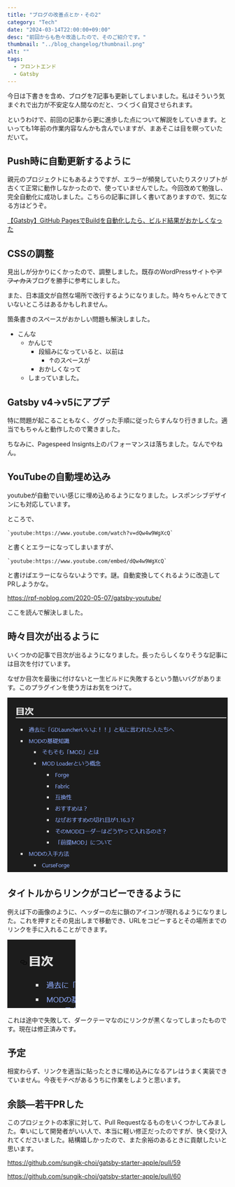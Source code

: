 ```yaml
---
title: "ブログの改善点とか・その2"
category: "Tech"
date: "2024-03-14T22:00:00+09:00"
desc: "前回からも色々改造したので、そのご紹介です。"
thumbnail: "../blog_changelog/thumbnail.png"
alt: ""
tags: 
  - フロントエンド
  - Gatsby
---
```


今日は下書きを含め、ブログを7記事も更新してしまいました。私はそういう気まぐれで出力が不安定な人間なのだと、つくづく自覚させられます。

というわけで、前回の記事から更に進歩した点について解説をしていきます。といっても1年前の作業内容なんかも含んでいますが、まあそこは目を瞑っていただいて。

## Push時に自動更新するように

親元のプロジェクトにもあるようですが、エラーが頻発していたりスクリプトが古くて正常に動作しなかったので、使っていませんでした。今回改めて勉強し、完全自動化に成功しました。こちらの記事に詳しく書いてありますので、気になる方はどうぞ。

[【Gatsby】GitHub PagesでBuildを自動化したら、ビルド結果がおかしくなった](../auto_gatsby_build/)

## CSSの調整

見出しが分かりにくかったので、調整しました。既存のWordPressサイトや~~アフィカス~~ブログを勝手に参考にしました。

また、日本語文が自然な場所で改行するようになりました。時々ちゃんとできていないところはあるかもしれません。

箇条書きのスペースがおかしい問題も解決しました。

- こんな
  - かんじで
    - 段組みになっていると、以前は
      - ↑のスペースが
    - おかしくなって
  - しまっていました。

## Gatsby v4→v5にアプデ

特に問題が起こることもなく、ググった手順に従ったらすんなり行きました。適当でもちゃんと動作したので驚きました。

ちなみに、Pagespeed Insignts上のパフォーマンスは落ちました。なんでやねん。

## YouTubeの自動埋め込み

youtubeが自動でいい感じに埋め込めるようになりました。レスポンシブデザインにも対応しています。

ところで、

```
`youtube:https://www.youtube.com/watch?v=dQw4w9WgXcQ`
```

と書くとエラーになってしまいますが、

```
`youtube:https://www.youtube.com/embed/dQw4w9WgXcQ`
```

と書けばエラーにならないようです。謎。自動変換してくれるように改造してPRしようかな。

https://rpf-noblog.com/2020-05-07/gatsby-youtube/

ここを読んで解決しました。

## 時々目次が出るように

いくつかの記事で目次が出るようになりました。長ったらしくなりそうな記事には目次を付けています。

なぜか目次を最後に付けないと一生ビルドに失敗するという酷いバグがあります。このプラグインを使う方はお気をつけて。

![マイクラの記事の目次](image-1.png)

## タイトルからリンクがコピーできるように

例えば下の画像のように、ヘッダーの左に鎖のアイコンが現れるようになりました。これを押すとその見出しまで移動でき、URLをコピーするとその場所までのリンクを手に入れることができます。

![ヘッダーリンク](image.png)

これは途中で失敗して、ダークテーマなのにリンクが黒くなってしまったものです。現在は修正済みです。

## 予定

相変わらず、リンクを適当に貼ったときに埋め込みになるアレはうまく実装できていません。今夜モチベがあるうちに作業をしようと思います。

## 余談―若干PRした

このプロジェクトの本家に対して、Pull Requestなるものをいくつかしてみました。幸いにして開発者がいい人で、本当に軽い修正だったのですが、快く受け入れてくださいました。結構嬉しかったので、また余裕のあるときに貢献したいと思います。

https://github.com/sungik-choi/gatsby-starter-apple/pull/59

https://github.com/sungik-choi/gatsby-starter-apple/pull/60